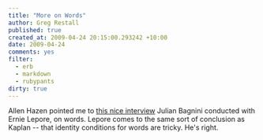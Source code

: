 ```yaml
---
title: "More on Words"
author: Greg Restall
published: true
created_at: 2009-04-24 20:15:00.293242 +10:00
date: 2009-04-24
comments: yes
filter:
  - erb
  - markdown
  - rubypants
dirty: true
---
```

Allen Hazen pointed me to [this nice interview](http://www.philosophypress.co.uk/?p=67) Julian Bagnini conducted with Ernie Lepore, on words. Lepore comes to the same sort of conclusion as Kaplan -- that identity conditions for words are tricky.  He's right.  